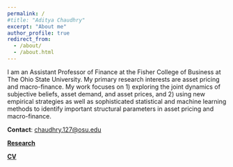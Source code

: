```yaml
---
permalink: /
#title: "Aditya Chaudhry"
excerpt: "About me"
author_profile: true
redirect_from: 
  - /about/
  - /about.html
---
```


I am an Assistant Professor of Finance at the Fisher College of Business at The Ohio State University. My primary research interests are asset pricing and macro-finance. My work focuses on 1) exploring the joint dynamics of subjective beliefs, asset demand, and asset prices, and 2) using new empirical strategies as well as sophisticated statistical and machine learning methods to identify important structural parameters in asset pricing and macro-finance.
 
**Contact**: chaudhry.127@osu.edu
 
<!-- **Research Interests**: Asset Pricing, Macro-Finance -->

[**Research**](https://aditya-chaudhry1.github.io/research/)

[**CV**](../files/Aditya_Chaudhry_CV.pdf)
 